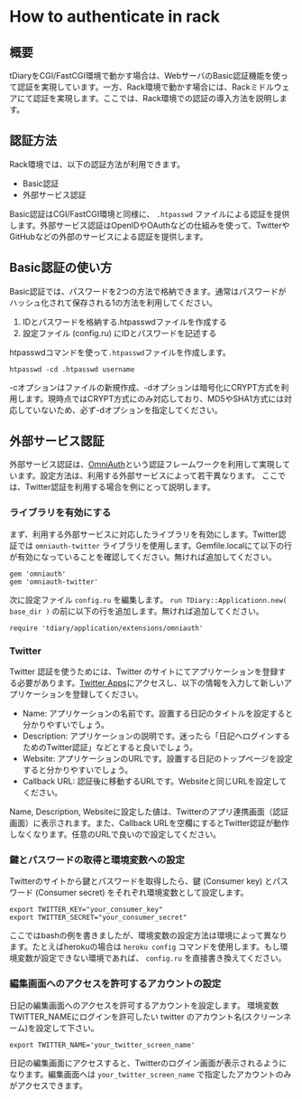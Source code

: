 How to authenticate in rack
===========================

概要
----

tDiaryをCGI/FastCGI環境で動かす場合は、WebサーバのBasic認証機能を使って認証を実現しています。一方、Rack環境で動かす場合には、Rackミドルウェアにて認証を実現します。ここでは、Rack環境での認証の導入方法を説明します。

認証方法
----

Rack環境では、以下の認証方法が利用できます。

  - Basic認証
  - 外部サービス認証

Basic認証はCGI/FastCGI環境と同様に、 `.htpasswd` ファイルによる認証を提供します。外部サービス認証はOpenIDやOAuthなどの仕組みを使って、TwitterやGitHubなどの外部のサービスによる認証を提供します。

Basic認証の使い方
----

Basic認証では、パスワードを2つの方法で格納できます。通常はパスワードがハッシュ化されて保存される1の方法を利用してください。

  1. IDとパスワードを格納する.htpasswdファイルを作成する
  2. 設定ファイル (config.ru) にIDとパスワードを記述する

htpasswdコマンドを使って`.htpasswd`ファイルを作成します。

```
htpasswd -cd .htpasswd username
```

-cオプションはファイルの新規作成、-dオプションは暗号化にCRYPT方式を利用します。現時点ではCRYPT方式にのみ対応しており、MD5やSHA1方式には対応していないため、必ず-dオプションを指定してください。

外部サービス認証
----

外部サービス認証は、[OmniAuth](https://github.com/intridea/omniauth)という認証フレームワークを利用して実現しています。設定方法は、利用する外部サービスによって若干異なります。 ここでは、Twitter認証を利用する場合を例にとって説明します。

### ライブラリを有効にする

まず、利用する外部サービスに対応したライブラリを有効にします。Twitter認証では `omniauth-twitter` ライブラリを使用します。Gemfile.localにて以下の行が有効になっていることを確認してください。無ければ追加してください。

```
gem 'omniauth'
gem 'omniauth-twitter'
```

次に設定ファイル `config.ru` を編集します。 ```run TDiary::Applicationn.new( base_dir )``` の前に以下の行を追加します。無ければ追加してください。

```
require 'tdiary/application/extensions/omniauth'
```

### Twitter

Twitter 認証を使うためには、Twitter のサイトにてアプリケーションを登録する必要があります。[Twitter Apps](https://dev.twitter.com/apps/new)にアクセスし、以下の情報を入力して新しいアプリケーションを登録してください。

  - Name: アプリケーションの名前です。設置する日記のタイトルを設定すると分かりやすいでしょう。
  - Description: アプリケーションの説明です。迷ったら「日記へログインするためのTwitter認証」などとすると良いでしょう。
  - Website: アプリケーションのURLです。設置する日記のトップページを設定すると分かりやすいでしょう。
  - Callback URL: 認証後に移動するURLです。Websiteと同じURLを設定してください。

Name, Description, Websiteに設定した値は、Twitterのアプリ連携画面（認証画面）に表示されます。また、Callback URLを空欄にするとTwitter認証が動作しなくなります。任意のURLで良いので設定してください。

### 鍵とパスワードの取得と環境変数への設定

Twitterのサイトから鍵とパスワードを取得したら、鍵 (Consumer key) とパスワード (Consumer secret) をそれぞれ環境変数として設定します。

```
export TWITTER_KEY="your_consumer_key"
export TWITTER_SECRET="your_consumer_secret"
```

ここではbashの例を書きましたが、環境変数の設定方法は環境によって異なります。たとえばherokuの場合は `heroku config` コマンドを使用します。もし環境変数が設定できない環境であれば、 `config.ru` を直接書き換えてください。

### 編集画面へのアクセスを許可するアカウントの設定

日記の編集画面へのアクセスを許可するアカウントを設定します。 環境変数TWITTER_NAMEにログインを許可したい twitter のアカウント名(スクリーンネーム)を設定して下さい。

```
export TWITTER_NAME='your_twitter_screen_name'
```

日記の編集画面にアクセスすると、Twitterのログイン画面が表示されるようになります。編集画面へは `your_twitter_screen_name` で指定したアカウントのみがアクセスできます。
